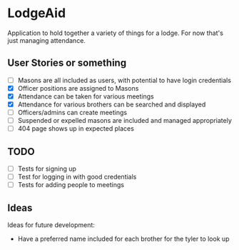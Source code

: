 # LodgeAid

Application to hold together a variety of things for a lodge. For now that's just managing attendance.

## User Stories or something

- [ ] Masons are all included as users, with potential to have login credentials
- [x] Officer positions are assigned to Masons
- [x] Attendance can be taken for various meetings
- [x] Attendance for various brothers can be searched and displayed
- [ ] Officers/admins can create meetings
- [ ] Suspended or expelled masons are included and managed appropriately
- [ ] 404 page shows up in expected places

## TODO

- [ ] Tests for signing up
- [ ] Test for logging in with good credentials
- [ ] Tests for adding people to meetings

## Ideas

Ideas for future development:

* Have a preferred name included for each brother for the tyler to look up